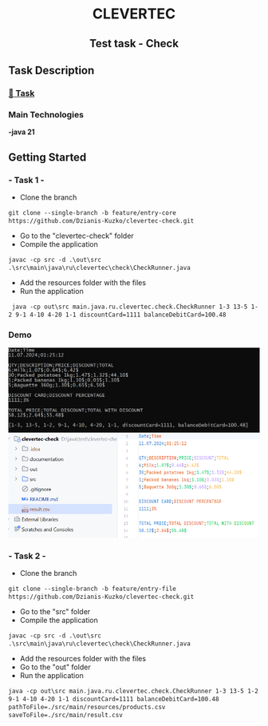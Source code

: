 <h1 align="center">CLEVERTEC</h1>
<h2 align="center"> Test task - Check</h2>


## Task Description

### [📝 Task](./documentation/test_task_for_course_clevertec.pdf)

###  Main Technologies

**-java 21**


## Getting Started

### - Task 1 -
* Clone the branch

```console
git clone --single-branch -b feature/entry-core https://github.com/Dzianis-Kuzko/clevertec-check.git
```
* Go  to the "clevertec-check"  folder
* Compile the application
```console
javac -cp src -d .\out\src .\src\main\java\ru\clevertec\check\CheckRunner.java
```
* Add the resources  folder  with the files
* Run the application
```console
 java -cp out\src main.java.ru.clevertec.check.CheckRunner 1-3 13-5 1-2 9-1 4-10 4-20 1-1 discountCard=1111 balanceDebitCard=100.48
```
### Demo
![Console_check.png](documentation%2Fimages%2FConsole_check.png)
![result_csv_file.png](documentation%2Fimages%2Fresult_csv_file.png)

### - Task 2 -
* Clone the branch

```console
git clone --single-branch -b feature/entry-file https://github.com/Dzianis-Kuzko/clevertec-check.git
```

* Go  to the "src"  folder
* Compile the application
```console
javac -cp src -d .\out\src .\src\main\java\ru\clevertec\check\CheckRunner.java
```
* Add the resources  folder  with the files
* Go  to the "out"  folder
* Run the application
```console
java -cp out\src main.java.ru.clevertec.check.CheckRunner 1-3 13-5 1-2 9-1 4-10 4-20 1-1 discountCard=1111 balanceDebitCard=100.48 pathToFile=./src/main/resources/products.csv saveToFile=./src/main/result.csv
```









